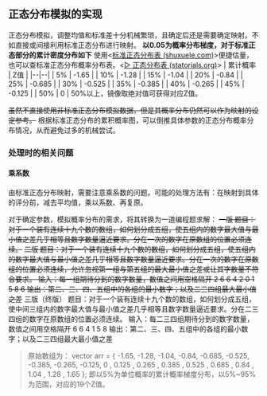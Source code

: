 ## 正态分布模拟的实现
正态分布模拟，调整均值和标准差十分机械繁琐，且确定后还是需要确定映射。不如直接或间接利用标准正态分布进行映射。
**以0.05为概率分布梯度，对于标准正态部分的累计密度分布如下**
使用<[标准正态分布表 (shuxuele.com)](https://www.shuxuele.com/data/standard-normal-distribution-table.html)>便捷估量，也可以查标准正态分布概率分布表。<[▷ 正态分布表 (statorials.org)](https://statorials.org/cn/%E6%AD%A3%E6%80%81%E5%88%86%E5%B8%83%E8%A1%A8/)>
| 累计概率 | Z值 |
|--|--|
| 5% | -1.65 |
| 10% | -1.28 |
| 15% | -1.04 |
| 20% | -0.84 |
| 25% | -0.685 |
| 30% | -0.525 |
| 35% | -0.385 |
| 40% | -0.265 |
| 45% | -0.125 |
| 50% | 0 |
50%以上，镜像取绝对值可获得对应Z值。

~~虽然不直接使用非标准正态分布模拟数据，但是其概率分布仍然可以作为映射的设定参考。~~
根据标准正态分布的累积概率图，可以倒推具体参数的正态分布概率分布情况，从而避免过多的机械尝试。

### 处理时的相关问题
#### 乘系数
由标准正态分布映射，需要注意乘系数的问题。可能的处理方法有：在映射到具体的评分前，减去平均值，乘以系数、再复原。

对于确定参数，模拟概率分布的需求，将其转换为一道编程题求解：
~~一版
题目：对于一个装有连续十九个数的数组，如何划分成五组，使五组内的数字最大值与最小值之差几乎相等且数字数量逼近要求。分在一次的数字在原数组的位置必须连续。~~
~~二版
题目：对于一个装有连续十九个数的数组，如何划分成五组，使五组内的数字最大值与最小值之差几乎相等且数字数量逼近要求。分在一次的数字在原数组的位置必须连续，允许忽视第一组与第五组的最大最小值之差或让其字数量不符合要求。
输入：每一组期待分到的数字数量，数值之间用空格隔开
 2 6 6 4 2
 0 1 5 8 6
输出：第二、三、四、五组中的各组的最小数字；以及二三四组最大最小值之差~~
三版（终版）
题目：对于一个装有连续十九个数的数组，如何划分成五组，使中间三组内的数字最大值与最小值之差几乎相等且数字数量逼近要求。分在二三四组的数字在原数组的位置必须连续。
输入：每二三四组期待分到的数字数量，数值之间用空格隔开
 6 6 4
 1 5 8
输出：第二、三、四、五组中的各组的最小数字；以及二三四组最大最小值之差
>原始数组为：
vector<double> arr = { -1.65, -1.28, -1.04, -0.84, -0.685, -0.525, -0.385, -0.265, -0.125, 0 , 0.125 , 0.265 , 0.385 , 0.525 , 0.685 , 0.84 , 1.04 , 1.28 , 1.65 };
即以5%为单位概率的累计概率梯度分布，以5%~95%为范围，对应的19个Z值。






<!--stackedit_data:
eyJoaXN0b3J5IjpbNDQ0MDA1NzkwLDE3NTIwOTQxMjQsMTgwOT
Q3MTkxNCw4MTQxNDc2NDksLTE3NjU1MjY1ODAsMTE4ODY0MTQ1
NywtMTEzNjU3NDYxM119
-->